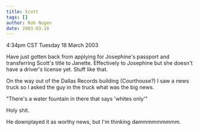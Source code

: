 ```yaml
---
title: Scott
tags: []
author: Rob Nugen
date: 2003-03-18
---
```


<p class=date>4:34pm CST Tuesday 18 March 2003</p>

<p>Have just gotten back from applying for Josephine's passport and
transferring Scott's title to Janette.  Effectively to Josephine but
she doesn't have a driver's license yet.  Stuff like that.</p>

<p>On the way out of the Dallas Records building (Courthouse?) I saw a
news truck so I asked the guy in the truck what was the big news.</p>

<p>"There's a water fountain in there that says 'whites only'"</p>

<p>Holy shit.</p>

<p>He downplayed it as worthy news, but I'm thinking dammmmmmmmm.</p>
